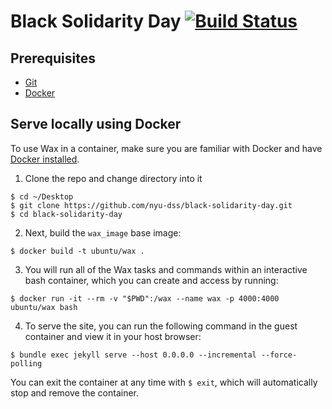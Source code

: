 # Black Solidarity Day [![Build Status](https://travis-ci.com/nyu-dss/black-solidarity-day.svg?branch=main)](https://travis-ci.com/nyu-dss/black-solidarity-day)

## Prerequisites 
- [Git](https://git-scm.com/book/en/v2/Getting-Started-Installing-Git)
- [Docker](https://docs.docker.com/get-docker/)

## Serve locally using Docker

To use Wax in a container, make sure you are familiar with Docker and have [Docker installed](https://docs.docker.com/get-docker/).

1. Clone the repo and change directory into it 
```
$ cd ~/Desktop
$ git clone https://github.com/nyu-dss/black-solidarity-day.git
$ cd black-solidarity-day
```

2. Next, build the `wax_image` base image:
```
$ docker build -t ubuntu/wax .
```

3. You will run all of the Wax tasks and commands within an interactive bash container, which you can create and access by running:
```
$ docker run -it --rm -v "$PWD":/wax --name wax -p 4000:4000 ubuntu/wax bash
```

4. To serve the site, you can run the following command in the guest container and view it in your host browser:
```
$ bundle exec jekyll serve --host 0.0.0.0 --incremental --force-polling
```

You can exit the container at any time with `$ exit`, which will automatically stop and remove the container.
